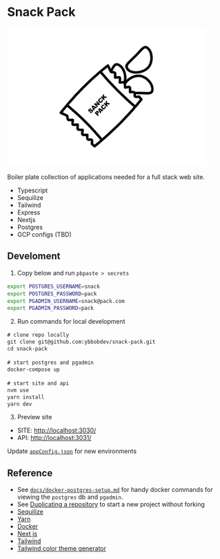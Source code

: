 # Snack Pack
![snack pack](docs/images/snack-pack-4.png)

Boiler plate collection of applications needed for a full stack web site.
 - Typescript
 - Sequilize
 - Tailwind
 - Express
 - Nextjs
 - Postgres
 - GCP configs (TBD)

## Develoment

1. Copy below and run `pbpaste > secrets`
```bash
export POSTGRES_USERNAME=snack
export POSTGRES_PASSWORD=pack
export PGADMIN_USERNAME=snack@pack.com
export PGADMIN_PASSWORD=pack
```

2. Run commands for local development
```
# clone repo locally
git clone git@github.com:ybbobdev/snack-pack.git
cd snack-pack

# start postgres and pgadmin
docker-compose up

# start site and api
nvm use
yarn install
yarn dev
```

3. Preview site
 - SITE: [http://localhost:3030/](http://localhost:3030/)
 - API: [http://localhost:3031/](http://localhost:3031/__health)

Update [`appConfig.json`](./appConfig.json) for new environments

## Reference
 - See [`docs/docker-postgres-setup.md`](docs/docker-postgres-setup.md) for handy docker commands for viewing the `postgres` db and `pgadmin`.
 - See [Duplicating a repository](https://docs.github.com/en/github/creating-cloning-and-archiving-repositories/duplicating-a-repository) to start a new project without forking
 - [Sequilize](https://sequelize.org/master/)
 - [Yarn](https://yarnpkg.com/)
 - [Docker](https://www.docker.com/)
 - [Next js](https://nextjs.org/docs/getting-started)
 - [Tailwind](https://tailwindcss.com/docs)
 - [Tailwind color theme generator](https://tailwind.ink/)
